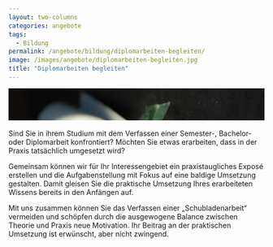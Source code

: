 ```yaml
---
layout: two-columns
categories: angebote
tags:
  - Bildung
permalink: /angebote/bildung/diplomarbeiten-begleiten/
image: /images/angebote/diplomarbeiten-begleiten.jpg
title: "Diplomarbeiten begleiten"
---
```

<div class=angebot-top-wide"><img title="Diplomarbeiten begleiten" src="/images/angebote/diplomarbeiten-begleiten_sub.jpg"></div>

Sind Sie in ihrem Studium mit dem Verfassen einer Semester-, Bachelor- oder Diplomarbeit konfrontiert? Möchten Sie etwas erarbeiten, dass in der Praxis tatsächlich umgesetzt wird?

Gemeinsam können wir für Ihr Interessengebiet ein praxistaugliches Exposé erstellen und die Aufgabenstellung mit Fokus auf eine baldige Umsetzung gestalten. Damit gleisen Sie die praktische Umsetzung Ihres erarbeiteten Wissens bereits in den Anfängen auf.

Mit uns zusammen können Sie das Verfassen einer „Schubladenarbeit“ vermeiden und schöpfen durch die ausgewogene Balance zwischen Theorie und Praxis neue Motivation. Ihr Beitrag an der praktischen Umsetzung ist erwünscht, aber nicht zwingend.